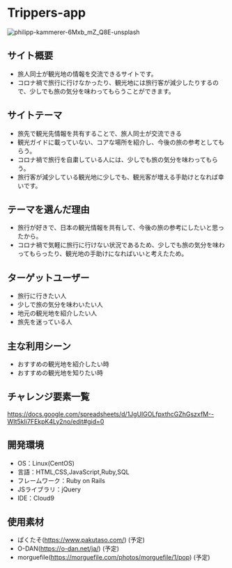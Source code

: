 # Trippers-app
![philipp-kammerer-6Mxb_mZ_Q8E-unsplash](https://user-images.githubusercontent.com/78341294/113255237-8d040280-9302-11eb-8fe1-c6c645d65f85.jpg)

## サイト概要

* 旅人同士が観光地の情報を交流できるサイトです。
* コロナ禍で旅行に行けなかったり、観光地には旅行客が減少したりするので、少しでも旅の気分を味わってもらうことができます。


## サイトテーマ

* 旅先で観光先情報を共有することで、旅人同士が交流できる
* 観光ガイドに載っていない、コアな場所を紹介し、今後の旅の参考としてもらう。
* コロナ禍で旅行を自粛している人には、少しでも旅の気分を味わってもらう。
* 旅行客が減少している観光地に少しでも、観光客が増える手助けとなれば幸いです。


## テーマを選んだ理由
* 旅行が好きで、日本の観光情報を共有して、今後の旅の参考にしたいと思ったから。
* コロナ禍で気軽に旅行に行けない状況であるため、少しでも旅の気分を味わってもらったり、観光地の手助けになればいいと考えたため。


## ターゲットユーザー
* 旅行に行きたい人
* 少しで旅の気分を味わいたい人
* 地元の観光地を紹介したい人
* 旅先を迷っている人


## 主な利用シーン
* おすすめの観光地を紹介したい時
* おすすめの観光地を知りたい時


## チャレンジ要素一覧
https://docs.google.com/spreadsheets/d/1JgUlGOLfpxthcGZhGszxfM--WIt5kIi7FEkpK4Ly2no/edit#gid=0


## 開発環境
* OS：Linux(CentOS)
* 言語：HTML,CSS,JavaScript,Ruby,SQL
* フレームワーク：Ruby on Rails
* JSライブラリ：jQuery
* IDE：Cloud9


## 使用素材
* ぱくたそ(https://www.pakutaso.com/) (予定)
* O-DAN(https://o-dan.net/ja/) (予定)
* morguefile(https://morguefile.com/photos/morguefile/1/pop) (予定)
